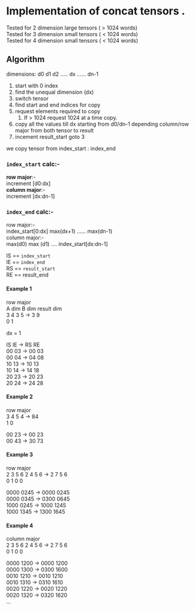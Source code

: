 # Implementation of concat tensors .

Tested for 2 dimension large tensors ( > 1024 words)  
Tested for 3 dimension small tensors ( < 1024 words)  
Tested for 4 dimension small tensors ( < 1024 words)  


## Algorithm
dimensions: d0 d1 d2 ..... dx ...... dn-1

1.  start with 0 index 
2. find the unequal dimension (dx)
3. switch tensor
4. find start and end indices for copy
5. request elements required to copy
    1. If > 1024 request 1024 at a time copy.
6. copy all the values till dx starting from d0/dn-1 depending column/row major from both tensor to result 
7. incement result_start goto 3

we copy tensor from index_start : index_end 

### `index_start` calc:-
**row major**:-</br>
increment [d0:dx] </br>
**column major**:- </br>
increment [dx:dn-1]</br>

### `index_end` calc:- 
row major:-</br>
index_start[0:dx] max(dx+1) ...... max(dn-1)</br>
column major:-</br>
max(d0) max (d1) .... index_start[dx:dn-1] </br>

IS == `index_start`</br>
IE == `index_end`</br>
RS == `result_start`</br>
RE == result_end</br>

#### Example  1
row major</br>
A dim B dim  result dim   </br>
3 4   3 5 -> 3 9</br>
0 1</br>

dx = 1</br>

IS IE -> RS RE</br>
00 03 -> 00 03</br>
00 04 -> 04 08</br>
10 13 -> 10 13</br>
10 14 -> 14 18</br>
20 23 -> 20 23</br>
20 24 -> 24 28</br>

#### Example 2
row major</br>
3 4   5 4 -> 84</br>
1 0</br>

00 23 -> 00 23 </br>
00 43 -> 30 73 </br>

#### Example 3
row major</br>
2 3 5 6   2 4 5 6 -> 2 7 5 6</br>
0 1 0 0</br>

0000 0245 -> 0000 0245 </br>
0000 0345 -> 0300 0645 </br>
1000 0245 -> 1000 1245</br>
1000 1345 -> 1300 1645</br>

#### Example 4
column major</br>
2 3 5 6   2 4 5 6 -> 2 7 5 6</br>
0 1 0 0</br>

0000 1200 -> 0000 1200</br>
0000 1300 -> 0300 1600</br>
0010 1210 -> 0010 1210</br>
0010 1310 -> 0310 1610</br>
0020 1220 -> 0020 1220</br>
0020 1320 -> 0320 1620</br>
...</br>

